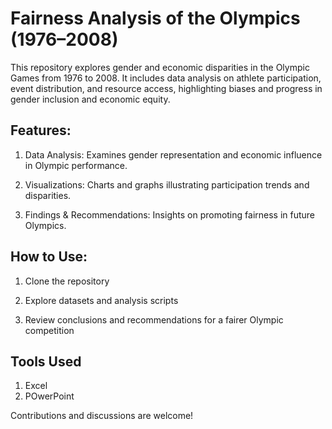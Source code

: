 # Fairness Analysis of the Olympics (1976–2008)
This repository explores gender and economic disparities in the Olympic Games from 1976 to 2008. It includes data analysis on athlete participation, event distribution, and resource access, highlighting biases and progress in gender inclusion and economic equity.

## Features:
1. Data Analysis: Examines gender representation and economic influence in Olympic performance.

2. Visualizations: Charts and graphs illustrating participation trends and disparities.

3. Findings & Recommendations: Insights on promoting fairness in future Olympics.

## How to Use:
1. Clone the repository

2. Explore datasets and analysis scripts

3. Review conclusions and recommendations for a fairer Olympic competition

## Tools Used
1. Excel
2. POwerPoint

Contributions and discussions are welcome!
